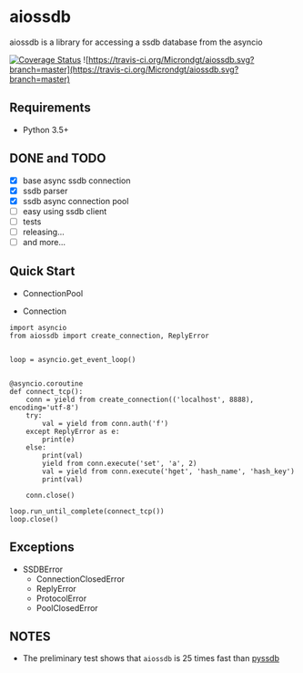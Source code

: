 # aiossdb
aiossdb is a library for accessing a ssdb database from the asyncio

[![Coverage Status](https://coveralls.io/repos/github/Microndgt/aiossdb/badge.svg?branch=master)](https://coveralls.io/github/Microndgt/aiossdb?branch=master)
![https://travis-ci.org/Microndgt/aiossdb.svg?branch=master](https://travis-ci.org/Microndgt/aiossdb.svg?branch=master)

Requirements
------------

- Python 3.5+

DONE and TODO
-------------

- [x] base async ssdb connection
- [x] ssdb parser
- [x] ssdb async connection pool
- [ ] easy using ssdb client
- [ ] tests
- [ ] releasing...
- [ ] and more...

Quick Start
-----------

- ConnectionPool

- Connection

```
import asyncio
from aiossdb import create_connection, ReplyError


loop = asyncio.get_event_loop()


@asyncio.coroutine
def connect_tcp():
    conn = yield from create_connection(('localhost', 8888), encoding='utf-8')
    try:
        val = yield from conn.auth('f')
    except ReplyError as e:
        print(e)
    else:
        print(val)
        yield from conn.execute('set', 'a', 2)
        val = yield from conn.execute('hget', 'hash_name', 'hash_key')
        print(val)

    conn.close()

loop.run_until_complete(connect_tcp())
loop.close()
```

Exceptions
----------

- SSDBError
    - ConnectionClosedError
    - ReplyError
    - ProtocolError
    - PoolClosedError

NOTES
-----

- The preliminary test shows that `aiossdb` is 25 times fast than [pyssdb](https://github.com/ifduyue/pyssdb)